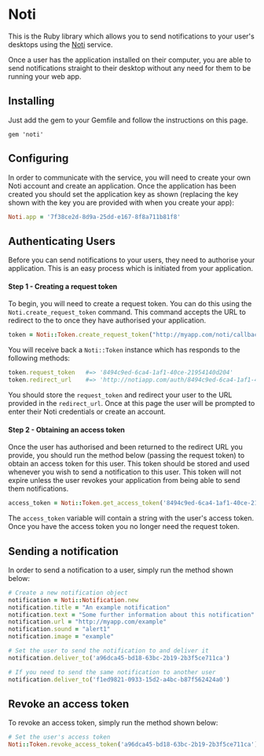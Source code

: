 # Noti

This is the Ruby library which allows you to send notifications to your
user's desktops using the [Noti](http://notiapp.com) service.

Once a user has the application installed on their computer, you are able
to send notifications straight to their desktop without any need for them
to be running your web app.

## Installing

Just add the gem to your Gemfile and follow the instructions on this page.

```
gem 'noti'
```

## Configuring

In order to communicate with the service, you will need to create your own
Noti account and create an application. Once the application has been created
you should set the application key as shown (replacing the key shown with
the key you are provided with when you create your app):

```ruby
Noti.app = '7f38ce2d-8d9a-25dd-e167-8f8a711b81f8'
```

## Authenticating Users

Before you can send notifications to your users, they need to authorise your
application. This is an easy process which is initiated from your application.

#### Step 1 - Creating a request token

To begin, you will need to create a request token. You can do this using the `Noti.create_request_token`
command. This command accepts the URL to redirect to the to once they have
authorised your application.

```ruby
token = Noti::Token.create_request_token("http://myapp.com/noti/callback")
```

You will receive back a `Noti::Token` instance which has responds to the following
methods:

```ruby
token.request_token   #=> '8494c9ed-6ca4-1af1-40ce-21954140d204'
token.redirect_url    #=> 'http://notiapp.com/auth/8494c9ed-6ca4-1af1-40ce-21954140d204'
```

You should store the `request_token` and redirect your user to the URL provided in the
`redirect_url`. Once at this page the user will be prompted to enter their Noti credentials or create an account.

#### Step 2 - Obtaining an access token

Once the user has authorised and been returned to the redirect URL you provide, you should
run the method below (passing the request token) to obtain an access token for this user.
This token should be stored and used whenever you wish to send a notification to this user.
This token will not expire unless the user revokes your application from being able to send
them notifications.

```ruby
access_token = Noti::Token.get_access_token('8494c9ed-6ca4-1af1-40ce-21954140d204')
```

The `access_token` variable will contain a string with the user's access token. Once you have
the access token you no longer need the request token.

## Sending a notification

In order to send a notification to a user, simply run the method shown below:

```ruby
# Create a new notification object
notification = Noti::Notification.new
notification.title = "An example notification"
notification.text = "Some further information about this notification"
notification.url = "http://myapp.com/example"
notification.sound = "alert1"
notification.image = "example"

# Set the user to send the notification to and deliver it
notification.deliver_to('a96dca45-bd18-63bc-2b19-2b3f5ce711ca')

# If you need to send the same notification to another user
notification.deliver_to('f1ed9821-0933-15d2-a4bc-b87f562424a0')
```

## Revoke an access token

To revoke an access token, simply run the method shown below:

```ruby
# Set the user's access token
Noti::Token.revoke_access_token('a96dca45-bd18-63bc-2b19-2b3f5ce711ca')
```

